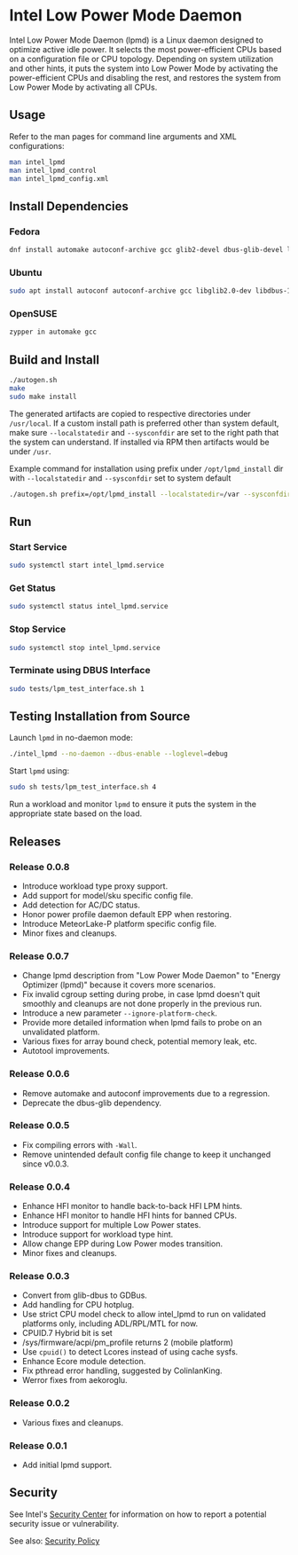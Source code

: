 # Intel Low Power Mode Daemon

Intel Low Power Mode Daemon (lpmd) is a Linux daemon designed to optimize active idle power. It selects the most power-efficient CPUs based on a configuration file or CPU topology. Depending on system utilization and other hints, it puts the system into Low Power Mode by activating the power-efficient CPUs and disabling the rest, and restores the system from Low Power Mode by activating all CPUs.

## Usage

Refer to the man pages for command line arguments and XML configurations:

```sh
man intel_lpmd
man intel_lpmd_control
man intel_lpmd_config.xml
```

## Install Dependencies

### Fedora

```sh
dnf install automake autoconf-archive gcc glib2-devel dbus-glib-devel libxml2-devel libnl3-devel systemd-devel gtk-doc upower-devel
```

### Ubuntu

```sh
sudo apt install autoconf autoconf-archive gcc libglib2.0-dev libdbus-1-dev libdbus-glib-1-dev libxml2-dev libnl-3-dev libnl-genl-3-dev libsystemd-dev gtk-doc-tools libupower-glib-dev
```

### OpenSUSE

```sh
zypper in automake gcc
```

## Build and Install

```sh
./autogen.sh
make
sudo make install
```

The generated artifacts are copied to respective directories under `/usr/local`. If a custom install path is preferred other than system default,  make sure `--localstatedir` and `--sysconfdir` are set to the right path that the system can understand. If installed via RPM then artifacts would be under `/usr`.

Example command for installation using prefix under `/opt/lpmd_install` dir with `--localstatedir` and `--sysconfdir` set to system default


```sh
./autogen.sh prefix=/opt/lpmd_install --localstatedir=/var --sysconfdir=/etc
```

## Run

### Start Service

```sh
sudo systemctl start intel_lpmd.service
```

### Get Status

```sh
sudo systemctl status intel_lpmd.service
```

### Stop Service

```sh
sudo systemctl stop intel_lpmd.service
```

### Terminate using DBUS Interface

```sh
sudo tests/lpm_test_interface.sh 1
```

## Testing Installation from Source

Launch `lpmd` in no-daemon mode:
```sh
./intel_lpmd --no-daemon --dbus-enable --loglevel=debug
```

Start `lpmd` using:
```sh
sudo sh tests/lpm_test_interface.sh 4
```

Run a workload and monitor `lpmd` to ensure it puts the system in the appropriate state based on the load.


## Releases

### Release 0.0.8

- Introduce workload type proxy support.
- Add support for model/sku specific config file.
- Add detection for AC/DC status.
- Honor power profile daemon default EPP when restoring.
- Introduce MeteorLake-P platform specific config file.
- Minor fixes and cleanups.

### Release 0.0.7

- Change lpmd description from "Low Power Mode Daemon" to "Energy Optimizer (lpmd)" because it covers more scenarios.
- Fix invalid cgroup setting during probe, in case lpmd doesn't quit smoothly and cleanups are not done properly in the previous run.
- Introduce a new parameter `--ignore-platform-check`.
- Provide more detailed information when lpmd fails to probe on an unvalidated platform.
- Various fixes for array bound check, potential memory leak, etc.
- Autotool improvements.

### Release 0.0.6

- Remove automake and autoconf improvements due to a regression.
- Deprecate the dbus-glib dependency.

### Release 0.0.5

- Fix compiling errors with `-Wall`.
- Remove unintended default config file change to keep it unchanged since v0.0.3.

### Release 0.0.4

- Enhance HFI monitor to handle back-to-back HFI LPM hints.
- Enhance HFI monitor to handle HFI hints for banned CPUs.
- Introduce support for multiple Low Power states.
- Introduce support for workload type hint.
- Allow change EPP during Low Power modes transition.
- Minor fixes and cleanups.

### Release 0.0.3

- Convert from glib-dbus to GDBus.
- Add handling for CPU hotplug.
- Use strict CPU model check to allow intel_lpmd to run on validated platforms only, including ADL/RPL/MTL for now.
- CPUID.7 Hybrid bit is set
- /sys/firmware/acpi/pm_profile returns 2 (mobile platform)
- Use `cpuid()` to detect Lcores instead of using cache sysfs.
- Enhance Ecore module detection.
- Fix pthread error handling, suggested by ColinIanKing.
- Werror fixes from aekoroglu.

### Release 0.0.2

- Various fixes and cleanups.

### Release 0.0.1

- Add initial lpmd support.

## Security

See Intel's [Security Center](https://www.intel.com/content/www/us/en/security-center/default.html) for information on how to report a potential security issue or vulnerability.

See also: [Security Policy](security.md)
